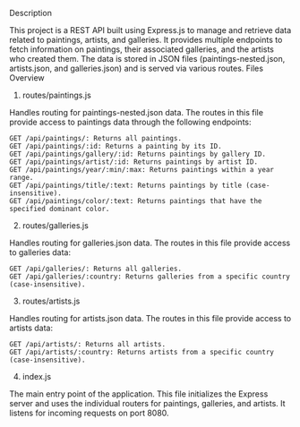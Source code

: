Description

This project is a REST API built using Express.js to manage and retrieve data related to paintings, artists, and galleries. It provides multiple endpoints to fetch information on paintings, their associated galleries, and the artists who created them. The data is stored in JSON files (paintings-nested.json, artists.json, and galleries.json) and is served via various routes.
Files Overview
1. routes/paintings.js

Handles routing for paintings-nested.json data. The routes in this file provide access to paintings data through the following endpoints:

    GET /api/paintings/: Returns all paintings.
    GET /api/paintings/:id: Returns a painting by its ID.
    GET /api/paintings/gallery/:id: Returns paintings by gallery ID.
    GET /api/paintings/artist/:id: Returns paintings by artist ID.
    GET /api/paintings/year/:min/:max: Returns paintings within a year range.
    GET /api/paintings/title/:text: Returns paintings by title (case-insensitive).
    GET /api/paintings/color/:text: Returns paintings that have the specified dominant color.

2. routes/galleries.js

Handles routing for galleries.json data. The routes in this file provide access to galleries data:

    GET /api/galleries/: Returns all galleries.
    GET /api/galleries/:country: Returns galleries from a specific country (case-insensitive).

3. routes/artists.js

Handles routing for artists.json data. The routes in this file provide access to artists data:

    GET /api/artists/: Returns all artists.
    GET /api/artists/:country: Returns artists from a specific country (case-insensitive).

4. index.js

The main entry point of the application. This file initializes the Express server and uses the individual routers for paintings, galleries, and artists. It listens for incoming requests on port 8080.
